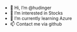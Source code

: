 - 👋 Hi, I’m @hudinger
- 👀 I’m interested in Stocks
- 🌱 I’m currently learning Azure
- 📫 Contact me via github

<!---
hudinger/hudinger is a ✨ special ✨ repository because its `README.md` (this file) appears on your GitHub profile.
You can click the Preview link to take a look at your changes.
--->
